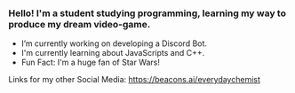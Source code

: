 ### Hello! I'm a student studying programming, learning my way to produce my dream video-game.

- I’m currently working on developing a Discord Bot.
- I'm currently learning about JavaScripts and C++.
- Fun Fact: I'm a huge fan of Star Wars!

Links for my other Social Media: https://beacons.ai/everydaychemist

<!--
**Sorceremist/Sorceremist** is a ✨ _special_ ✨ repository because its `README.md` (this file) appears on your GitHub profile.

Here are some ideas to get you started:

- 🔭 I’m currently working on ...
- 🌱 I’m currently learning ...
- 👯 I’m looking to collaborate on ...
- 🤔 I’m looking for help with ...
- 💬 Ask me about ...
- 📫 How to reach me: ...
- 😄 Pronouns: ...
- ⚡ Fun fact: ...
-->
